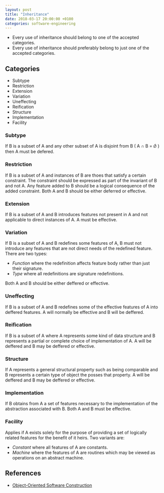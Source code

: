 ```yaml
---
layout: post
title: "Inheritance"
date: 2018-03-17 20:00:00 +0100
categories: software-engineering
---
```


* Every use of inheritance should belong to one of the accepted categories.
* Every use of inheritance should preferably belong to just one of the accepted categories.

## Categories

* Subtype
* Restriction
* Extension
* Variation
* Uneffecting
* Reification
* Structure
* Implementation
* Facility

### Subtype

If B is a subset of A and any other subset of A is disjoint from B ( A ∩ B = ⦳ ) then A must be defered.

### Restriction

If B is a subset of A and instances of B are thoes that satisfy a certain constraint.  The constraint should be expressed as part of the invariant of B and not A.  Any feature added to B should be a logical consequence of the added constraint.  Both A and B should be either deferred or effective.

### Extension

If B is a subset of A and B introduces features not present in A and not applicable to direct instances of A. A must be effective.

### Variation

If B is a subset of A and B redefines some features of A, B must not introduce any features that are not direct needs of the redefined feature. There are two types:

* _Function_ where the redefinition affects feature body rather than just their signature.
* _Type_ where all redefinitions are signature redefinitions.

Both A and B should be either deffered or effective.

### Uneffecting

If B is a subset of A and B redefines some of the effective features of A into deffered features.  A will normally be effective and B will be deffered.

### Reification

If B is a subset of A where A represents some kind of data structure and B represents a partial or complete choice of implementation of A.  A will be deffered and B may be deffered or effective.

### Structure

If A represents a general structural property such as being comparable and B represents a certain type of object the posses that property.  A will be deffered and B may be deffered or effective.

### Implementation

If B obtains from A a set of features necessary to the implementation of the abstraction associated with B. Both A and B must be effective.

### Facility

Applies if A exists solely for the purpose of providing a set of logically related features for the benefit of it heirs.  Two variants are:

* _Constant_ where all features of A are constants.
* _Machine_ where the features of A are routines which may be viewed as operations on an abstract machine.

## References

* [Object-Oriented Software Construction](https://www.amazon.co.uk/Object-Oriented-Software-Construction-Prentice-Hall-Resource/dp/0136291554/ref=sr_1_3?ie=UTF8&qid=1521323632&sr=8-3&keywords=object+oriented+software+construction)